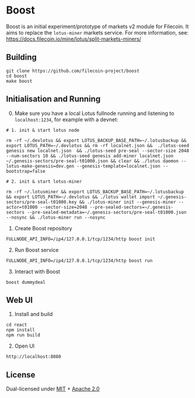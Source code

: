 # Boost

Boost is an initial experiment/prototype of markets v2 module for Filecoin. It aims to replace the `lotus-miner` markets service. For more information, see: https://docs.filecoin.io/mine/lotus/split-markets-miners/

## Building

```
git clone https://github.com/filecoin-project/boost
cd boost
make boost
```

## Initialisation and Running

0. Make sure you have a local Lotus fullnode running and listening to `localhost:1234`, for example with a devnet:

```
# 1. init & start lotus node

rm -rf ~/.devlotus && export LOTUS_BACKUP_BASE_PATH=~/.lotusbackup && export LOTUS_PATH=~/.devlotus && rm -rf localnet.json &&  ./lotus-seed genesis new localnet.json  && ./lotus-seed pre-seal --sector-size 2048 --num-sectors 10 && ./lotus-seed genesis add-miner localnet.json ~/.genesis-sectors/pre-seal-t01000.json && clear && ./lotus daemon --lotus-make-genesis=dev.gen --genesis-template=localnet.json --bootstrap=false

# 2. init & start lotus-miner

rm -rf ~/.lotusminer && export LOTUS_BACKUP_BASE_PATH=~/.lotusbackup && export LOTUS_PATH=~/.devlotus && ./lotus wallet import ~/.genesis-sectors/pre-seal-t01000.key && ./lotus-miner init --genesis-miner --actor=t01000 --sector-size=2048 --pre-sealed-sectors=~/.genesis-sectors --pre-sealed-metadata=~/.genesis-sectors/pre-seal-t01000.json --nosync && ./lotus-miner run --nosync
```

1. Create Boost repository

```
FULLNODE_API_INFO=/ip4/127.0.0.1/tcp/1234/http boost init
```

2. Run Boost service

```
FULLNODE_API_INFO=/ip4/127.0.0.1/tcp/1234/http boost run
```

3. Interact with Boost

```
boost dummydeal
```

## Web UI

1. Install and build

```
cd react
npm install
npm run build
```

2. Open UI

```
http://localhost:8080
```

## License

Dual-licensed under [MIT](https://github.com/filecoin-project/boost/blob/main/LICENSE-MIT) + [Apache 2.0](https://github.com/filecoin-project/boost/blob/main/LICENSE-APACHE)
